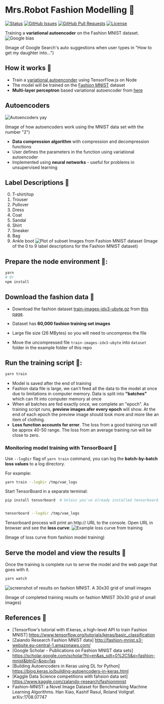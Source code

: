 # Mrs.Robot Fashion Modelling &#x1F49C;

<div>
  
  [![Status](https://img.shields.io/badge/status-active-success.svg)]()
  [![GitHub Issues](https://img.shields.io/github/issues/lucylow/Mrs.Robot.svg)](https://github.com/lucylow/Mrs.Robot/issues)
  [![GitHub Pull Requests](https://img.shields.io/github/issues-pr/lucylow/Mrs.Robot.svg)](https://github.com/lucylow/Mrs.Robot/pulls)
  [![License](https://img.shields.io/bower/l/bootstrap)]()

</div>


Training a **variational autoencoder** on the Fashion MNIST dataset.
  ![Google bias](https://github.com/lucylow/Mrs.Robot/blob/master/gender%20bias%20%20.png)

(Image of Google Search's auto suggestions when user types in "How to get my daughter into...")

## How it works &#x1F49C;

* Train a [variational autoenconder](https://blog.keras.io/building-autoencoders-in-keras.html) using TensorFlow.js on Node
* The model will be trained on the [Fashion MNIST](https://github.com/zalandoresearch/fashion-mnist) dataset
* **Multi-layer perceptron** based variational autoencoder from [here](https://github.com/keras-team/keras/blob/master/examples/variational_autoencoder.py )


## Autoencoders 

 ![Autoencoders yay ](https://github.com/lucylow/Mrs.Robot/blob/master/autoencoder.jpg)

(Image of how autoencoders work using the MNIST data set with the number "2")
 
* **Data compression algorithm** with compression and decompression functions
* User defines the parameters in the function using variational autoencoder
* Implemented using **neural networks** - useful for problems in unsupervised learning

## Label Descriptions  &#x1F538;
0.	T-shirt/top
1.	Trouser
2.	Pullover
3.	Dress
4.	Coat
5.	Sandal
6.	Shirt
7.	Sneaker
8.	Bag
9.	Ankle boot
  ![Plot of subset Images from Fashion MNIST dataset](https://github.com/lucylow/Mrs.Robot/blob/master/Plot-of-a-Subset-of-Images-from-the-Fashion-MNIST-Dataset.png)
  (Image of the 0 to 9 label descriptions for the Fashion MNIST dataset)
## Prepare the node environment &#x1F538;:

```sh
yarn
# Or
npm install
```

## Download the fashion data &#x1F49C;

* Download the fashion dataset [train-images-idx3-ubyte.gz](http://fashion-mnist.s3-website.eu-central-1.amazonaws.com/train-images-idx3-ubyte.gz) from [this page](https://github.com/zalandoresearch/fashion-mnist#get-the-data).

* Dataset has **60,000 fashion training set images** 
* Large file size (26 MBytes) so you will need to uncompress the file
* Move the uncompressed file `train-images-idx3-ubyte` into `dataset` folder in the example folder of this repo

## Run the training script &#x1F538;: 
```sh
yarn train
```

* Model is saved after the end of training
* Fashion data file is large, we can't feed all the data to the model at once due to limitations in computer memory. Data is split into **"batches"** which can fit into computer memory at once
* When all batches are fed exactly once, we complete an "epoch". As training script runs, **preview images afer every epoch** will show. At the end of each epoch the preview image should look more and more like an item of clothing. 
* **Loss function accounts for error**. The loss from a good training run will be approx 40-50 range. The loss from an average training run will be close to zero.


### Monitoring model training with TensorBoard &#x1F49C;

Use `--logDir` flag of `yarn train` command, you can log the **batch-by-batch loss values** to a log directory.

For example:

```sh
yarn train --logDir /tmp/vae_logs
```

Start TensorBoard in a separate terminal:

```sh
pip install tensorboard  # Unless you've already installed tensorboard.


tensorboard --logdir /tmp/vae_logs
```

Tensorboard process will print an http:// URL to the console. Open URL in browser and see the **loss curve**:
![Example loss curve from training](https://github.com/lucylow/Mrs.Robot/blob/master/fashion-mnist-vae/vae_tensorboard.png)

(Image of loss curve from fashion model training)

## Serve the model and view the results &#x1F49C;

Once the training is complete run to serve the model and the web page that goes with it.

```sh
yarn watch
```

![screenshot of results on fashion MNIST. A 30x30 grid of small images](https://github.com/lucylow/Mrs.Robot/blob/master/fashion-mnist-vae/fashion-mnist-vae-scr.png)

(Image of completed training results on fashion MNIST 30x30 grid of small images)

## References &#x1F49C;
* [Tensorflow's tutorial with tf.keras, a high-level API to train Fashion MNIST] https://www.tensorflow.org/tutorials/keras/basic_classification
* [Zaiando Research Fashion MNIST data] http://fashion-mnist.s3-website.eu-central-1.amazonaws.com/
* [Google Scholar - Publications on Fashion MNIST data sets] https://scholar.google.com/scholar?hl=en&as_sdt=0%2C5&q=fashion-mnist&btnG=&oq=fas
* [Building Autoencoders in Keras using DL for Python] https://blog.keras.io/building-autoencoders-in-keras.html
* [Kaggle Data Science competitions with fahsion data set] https://www.kaggle.com/zalando-research/fashionmnist
* Fashion-MNIST: a Novel Image Dataset for Benchmarking Machine Learning Algorithms. Han Xiao, Kashif Rasul, Roland Vollgraf. arXiv:1708.07747
